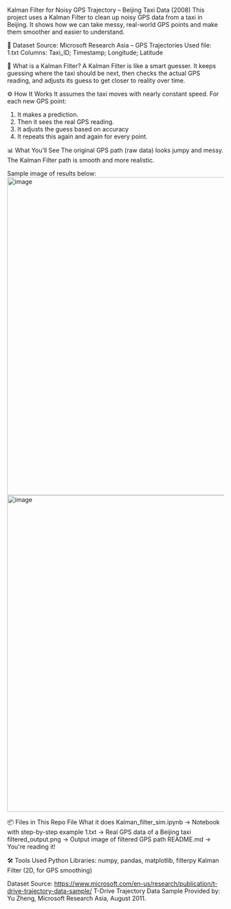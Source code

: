 Kalman Filter for Noisy GPS Trajectory – Beijing Taxi Data (2008)
This project uses a Kalman Filter to clean up noisy GPS data from a taxi in Beijing. 
It shows how we can take messy, real-world GPS points and make them smoother and easier to understand.


📁 Dataset
Source: Microsoft Research Asia – GPS Trajectories
Used file: 1.txt
Columns: Taxi_ID; Timestamp; Longitude; Latitude


🧠 What is a Kalman Filter?
A Kalman Filter is like a smart guesser. It keeps guessing where the taxi should be next, then checks the actual GPS reading, and adjusts its guess 
to get closer to reality over time.


⚙️ How It Works
It assumes the taxi moves with nearly constant speed.
For each new GPS point:
1. It makes a prediction.
2. Then it sees the real GPS reading.
3. It adjusts the guess based on accuracy
4. It repeats this again and again for every point.


📊 What You’ll See
The original GPS path (raw data) looks jumpy and messy.
The Kalman Filter path is smooth and more realistic.


Sample image of results below:
<img width="1055" height="739" alt="image" src="https://github.com/user-attachments/assets/13b53b75-bd32-4207-bf19-716e8536ff32" />
<img width="1298" height="736" alt="image" src="https://github.com/user-attachments/assets/b5119c2e-2c5f-4d00-a5ad-6ba1962c0740" />



📦 Files in This Repo
File	What it does 
Kalman_filter_sim.ipynb	-> Notebook with step-by-step example
1.txt	-> Real GPS data of a Beijing taxi
filtered_output.png -> Output image of filtered GPS path
README.md	-> You're reading it!


🛠 Tools Used
Python
Libraries: numpy, pandas, matplotlib, filterpy
Kalman Filter (2D, for GPS smoothing)


Dataset Source: https://www.microsoft.com/en-us/research/publication/t-drive-trajectory-data-sample/
T-Drive Trajectory Data Sample
Provided by: Yu Zheng, Microsoft Research Asia, August 2011.
